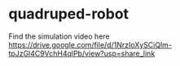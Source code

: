 # quadruped-robot
Find the simulation video here
<br>
https://drive.google.com/file/d/1NrzIoXySCiQlm-tpJzGl4C9VchH4qlPb/view?usp=share_link 
